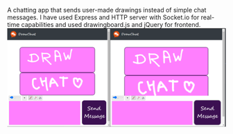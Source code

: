 A chatting app that sends user-made drawings instead of simple chat messages. I have used Express and HTTP server with Socket.io for real-time capabilities and used drawingboard.js and jQuery for frontend.
![image of DrawChat](https://github.com/shreyanshi16/multiuser-drawing-talk/blob/main/ss/DrawChat.png)
